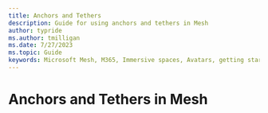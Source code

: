 ```yaml
---
title: Anchors and Tethers
description: Guide for using anchors and tethers in Mesh
author: typride
ms.author: tmilligan
ms.date: 7/27/2023
ms.topic: Guide
keywords: Microsoft Mesh, M365, Immersive spaces, Avatars, getting started, documentation, features
---
```


# Anchors and Tethers in Mesh
